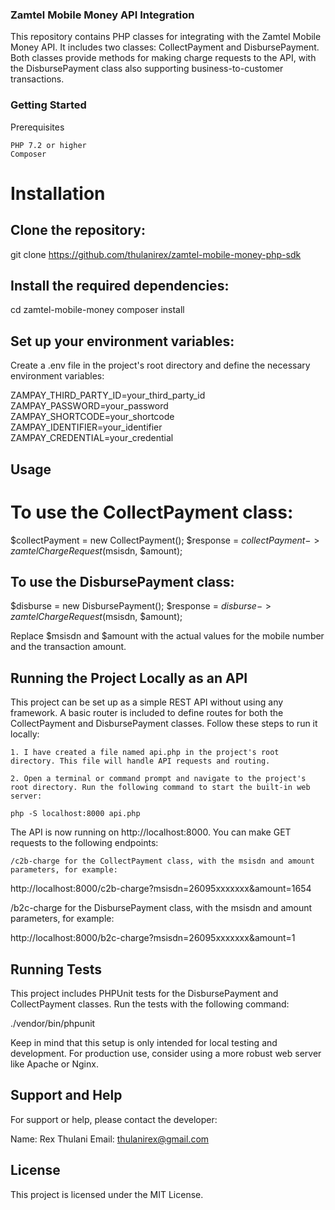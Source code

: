 ### Zamtel Mobile Money API Integration

This repository contains PHP classes for integrating with the Zamtel Mobile Money API. It includes two classes: CollectPayment and DisbursePayment. Both classes provide methods for making charge requests to the API, with the DisbursePayment class also supporting business-to-customer transactions.


### Getting Started

Prerequisites

    PHP 7.2 or higher
    Composer

# Installation

## Clone the repository:
git clone https://github.com/thulanirex/zamtel-mobile-money-php-sdk

## Install the required dependencies:
cd zamtel-mobile-money
composer install

## Set up your environment variables:

Create a .env file in the project's root directory and define the necessary environment variables:

ZAMPAY_THIRD_PARTY_ID=your_third_party_id
ZAMPAY_PASSWORD=your_password
ZAMPAY_SHORTCODE=your_shortcode
ZAMPAY_IDENTIFIER=your_identifier
ZAMPAY_CREDENTIAL=your_credential

## Usage
# To use the CollectPayment class:

$collectPayment = new CollectPayment();
$response = $collectPayment->zamtelChargeRequest($msisdn, $amount);

## To use the DisbursePayment class:
$disburse = new DisbursePayment();
$response = $disburse->zamtelChargeRequest($msisdn, $amount);

Replace $msisdn and $amount with the actual values for the mobile number and the transaction amount.

## Running the Project Locally as an API

This project can be set up as a simple REST API without using any framework. A basic router is included to define routes for both the CollectPayment and DisbursePayment classes. Follow these steps to run it locally:

    1. I have created a file named api.php in the project's root directory. This file will handle API requests and routing.

    2. Open a terminal or command prompt and navigate to the project's root directory. Run the following command to start the built-in web server:

    php -S localhost:8000 api.php

   The API is now running on http://localhost:8000. You can make GET requests to the following endpoints:

    /c2b-charge for the CollectPayment class, with the msisdn and amount parameters, for example:
   
   http://localhost:8000/c2b-charge?msisdn=26095xxxxxxx&amount=1654

   /b2c-charge for the DisbursePayment class, with the msisdn and amount parameters, for example:

   http://localhost:8000/b2c-charge?msisdn=26095xxxxxxx&amount=1


## Running Tests

This project includes PHPUnit tests for the DisbursePayment and CollectPayment classes. Run the tests with the following command:

./vendor/bin/phpunit

Keep in mind that this setup is only intended for local testing and development. For production use, consider using a more robust web server like Apache or Nginx.

## Support and Help

For support or help, please contact the developer:

Name: Rex Thulani
Email: thulanirex@gmail.com

## License

This project is licensed under the MIT License.